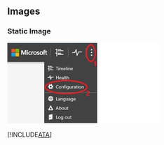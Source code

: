 ## Images

### Static Image
![this is the alt text](./image/ATA_config_icon.JPG)
 

[!INCLUDE[ATA](./token/ATA.md)] 
